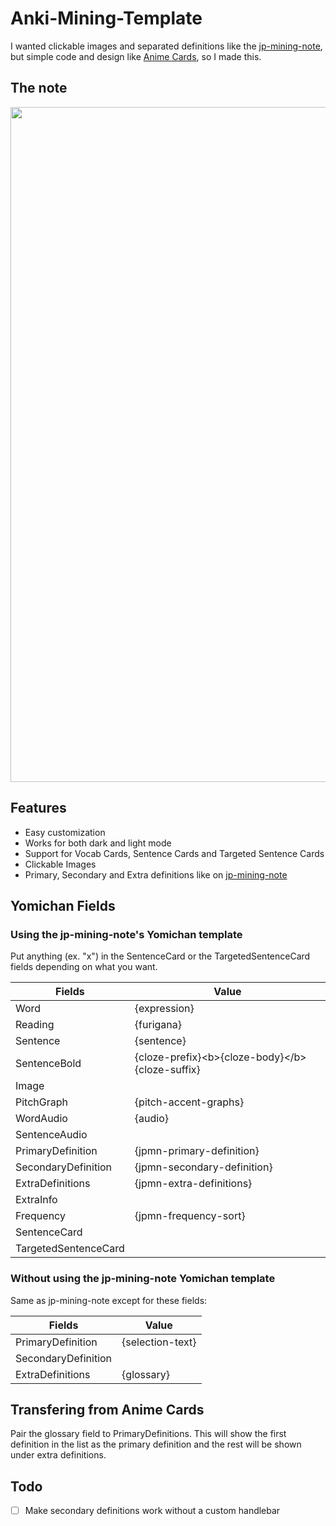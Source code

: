 # Anki-Mining-Template
I wanted clickable images and separated definitions like the [jp-mining-note](https://github.com/Aquafina-water-bottle/jp-mining-note), but simple code and design like [Anime Cards](https://github.com/friedrich-de/Basic-Mining-Deck), so I made this. 

## The note
<img src="https://github.com/Maltesaa/Anki-Mining-Template/assets/66385422/82055a30-580f-45b2-b62b-282f509d5591" width="1080"/>

## Features
- Easy customization
- Works for both dark and light mode
- Support for Vocab Cards, Sentence Cards and Targeted Sentence Cards
- Clickable Images
- Primary, Secondary and Extra definitions like on [jp-mining-note](https://github.com/Aquafina-water-bottle/jp-mining-note)

## Yomichan Fields
### Using the jp-mining-note's Yomichan template
Put anything (ex. "x") in the SentenceCard or the TargetedSentenceCard fields depending on what you want.

|Fields  |Value   |
|--------|--------|
|Word|{expression}|
|Reading|{furigana}|
|Sentence|{sentence}|
|SentenceBold|{cloze-prefix}\<b>{cloze-body}\</b>{cloze-suffix}|
|Image||
|PitchGraph|{pitch-accent-graphs}|
|WordAudio|{audio}|
|SentenceAudio||
|PrimaryDefinition|{jpmn-primary-definition}|
|SecondaryDefinition|{jpmn-secondary-definition}|
|ExtraDefinitions|{jpmn-extra-definitions}|
|ExtraInfo||
|Frequency|{jpmn-frequency-sort}|
|SentenceCard||
|TargetedSentenceCard||

### Without using the jp-mining-note Yomichan template
Same as jp-mining-note except for these fields:

|Fields  |Value   |
|--------|--------|
|PrimaryDefinition|{selection-text}|
|SecondaryDefinition||
|ExtraDefinitions|{glossary}|

## Transfering from Anime Cards
Pair the glossary field to PrimaryDefinitions. This will show the first definition in the list as the primary definition and the rest will be shown under extra definitions.

## Todo
- [ ] Make secondary definitions work without a custom handlebar
